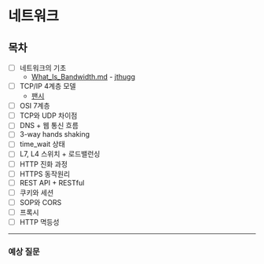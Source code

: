 # 네트워크

## 목차


- [ ] 네트워크의 기초
    - [What_Is_Bandwidth.md](https://github.com/Fancy96/CS_Study/blob/main/Network/01_What_Is_Bandwidth.md) - [jthugg](https://github.com/jthugg)
- [ ] TCP/IP 4계층 모델
    - [팬시](https://github.com/Fancy96/CS_Study/blob/main/Network/TCP-IP-4%EA%B3%84%EC%B8%B5-%EB%AA%A8%EB%8D%B8-%ED%8C%AC%EC%8B%9C.md)
- [ ] OSI 7계층
- [ ] TCP와 UDP 차이점
- [ ] DNS + 웹 통신 흐름 
- [ ] 3-way hands shaking
- [ ] time_wait 상태
- [ ] L7, L4 스위치 + 로드밸런싱
- [ ] HTTP 진화 과정 
- [ ] HTTPS 동작원리
- [ ] REST API + RESTful
- [ ] 쿠키와 세션 
- [ ] SOP와 CORS 
- [ ] 프록시
- [ ] HTTP 멱등성

---

### 예상 질문
